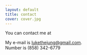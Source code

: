 ```yaml
---
layout: default
title: contact
cover: cover.jpg
---
```


You can contact me at <br>

My e-mail is [lukethejung@gmail.com](mailto:lukethejung@gmail.com). <br>
Number is (858) 342-6779
